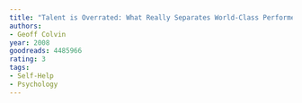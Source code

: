 ```yaml
---
title: "Talent is Overrated: What Really Separates World-Class Performers from Everybody Else"
authors:
- Geoff Colvin
year: 2008
goodreads: 4485966
rating: 3
tags:
- Self-Help
- Psychology
---
```

